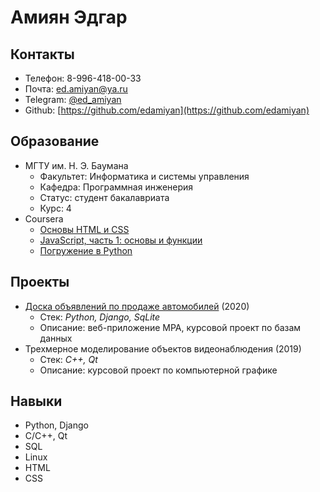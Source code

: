 # Амиян Эдгар

## Контакты

* Телефон: 8-996-418-00-33
* Почта: ed.amiyan@ya.ru
* Telegram: [@ed_amiyan](https://t.me/ed_amiyan)
* Github: [https://github.com/edamiyan](https://github.com/edamiyan)

## Образование

* МГТУ им. Н. Э. Баумана
    * Факультет: Информатика и системы управления
    * Кафедра: Программная инженерия
    * Статус: студент бакалавриата
    * Курс: 4
* Coursera
    * [Основы HTML и CSS](#)
    * [JavaScript, часть 1: основы и функции](https://coursera.org/share/97d0d0e127b6aed3acb1dc1be157da4d)
    * [Погружение в Python](#)

## Проекты

* [Доска объявлений по продаже автомобилей](https://github.com/edamiyan/django-project-2020) (2020)
  * Стек: _Python, Django, SqLite_
  * Описание: веб-приложение MPA, курсовой проект по базам данных
* Трехмерное моделирование объектов видеонаблюдения (2019)
  * Стек: _C++, Qt_
  * Описание: курсовой проект по компьютерной графике

## Навыки

* Python, Django
* C/C++, Qt
* SQL
* Linux
* HTML
* CSS
